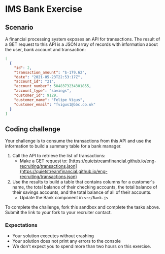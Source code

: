# IMS Bank Exercise

## Scenario

A financial processing system exposes an API for transactions. The result of a
GET request to this API is a JSON array of records with information about the
user, bank account and transaction:

```json
[
  {
    "id": 2,
    "transaction_amount": "$-179.62",
    "date": "2021-05-23T22:53:17Z",
    "account_id": "21",
    "account_number": 5048373234301855,
    "account_type": "savings",
    "customer_id": 9129,
    "customer_name": "Felipe Vigus",
    "customer_email": "fvigus1@bbc.co.uk"
  }
]
```

## Coding challenge

Your challenge is to consume the transactions from this API and use the
information to build a summary table for a bank manager.

1. Call the API to retrieve the list of transactions:
   - Make a GET request to: [https://quietstreamfinancial.github.io/eng-recruiting/transactions.json](https://quietstreamfinancial.github.io/eng-recruiting/transactions.json)
2. Use the results to build a table that contains columns for a customer's name,
   the total balance of their checking accounts, the total balance of their
   savings accounts, and the total balance of all of their accounts.
   - Update the Bank component in `src/Bank.js`

To complete the challenge, fork this sandbox and complete
the tasks above. Submit the link to your fork to your recruiter contact.

### Expectations
* Your solution executes without crashing
* Your solution does not print any errors to the console
* We don't expect you to spend more than two hours on this exercise.

